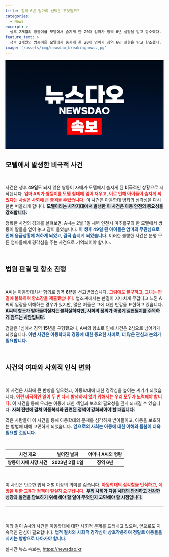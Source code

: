 ```yaml
---
title: 징역 6년 엄마의 선택은 무엇일까?
categories:
  - News
excerpt: >
  생후 2개월의 쌍둥이를 모텔에서 숨지게 한 20대 엄마가 징역 6년 실형을 받고 항소했다. 그녀는 판결이 지나치게 무겁다고 주장하며, 아동학대치사 혐의의 2심 재판이 시작될 전망이다.
feature_text: >
  생후 2개월의 쌍둥이를 모텔에서 숨지게 한 20대 엄마가 징역 6년 실형을 받고 항소했다. 그녀는 판결이 지나치게 무겁다고 주장하며, 아동학대치사 혐의의 2심 재판이 시작될 전망이다.
image: '/assets/img/newsdao_breakingnews.jpg'
---
```


<p><img src="/assets/img/newsdao_breakingnews.jpg" alt="implanttips 속보" /></p>

<h2 data-ke-size="size26">모텔에서 발생한 비극적 사건</h2>

<p data-ke-size="size16">&nbsp;</p>

<p>사건은 생후 <strong>49일</strong>도 되지 않은 쌍둥이 자매가 모텔에서 숨지게 된 <strong>비극</strong>적인 상황으로 시작됩니다. <b><span style="color: #ee2323;">엄마 A씨가 쌍둥이를 모텔 침대에 엎어 재우고, 이로 인해 아이들이 숨지게 되었다는 사실은 사회에 큰 충격을 주었습니다.</span></b> 이 사건은 아동학대 범죄의 심각성을 다시 한번 떠올리게 합니다. <b><span style="background-color: #21538527;">모텔이라는 사각지대에서 발생한 이 사건은 아동 안전의 중요성을 강조합니다.</span></b> </p>

<p>정확한 사건의 경과를 살펴보면, A씨는 2월 1일 새벽 인천시 미추홀구의 한 모텔에서 쌍둥이 딸들을 엎어 놓고 잠이 들었습니다. <b><span style="color: #1a5490;">이 생후 49일 된 아이들은 엄마의 무관심으로 인해 응급상황에 처하게 되었고, 결국 숨지게 되었습니다.</span></b> 이러한 불행한 사건은 분명 모든 엄마들에게 경각심을 주는 사건으로 기억되어야 합니다.</p>

<p data-ke-size="size16">&nbsp;</p>

<h2 data-ke-size="size26">법원 판결 및 항소 진행</h2>

<p data-ke-size="size16">&nbsp;</p>

<p>A씨는 아동학대치사 혐의로 징역 <strong>6년</strong>을 선고받았습니다. <b><span style="color: #ee2323;">그럼에도 불구하고, 그녀는 판결에 불복하여 항소장을 제출했습니다.</span></b> 법조계에서는 판결이 지나치게 무겁다고 느낀 A씨의 입장을 이해하는 경우가 있지만, 많은 이들은 그에 대한 반감을 표현하고 있습니다. <b><span style="background-color: #21538527;">A씨의 항소가 받아들여질지는 불확실하지만, 사회의 정의가 어떻게 실현될지를 주목하게 만드는 사안입니다.</span></b> </p>

<p>검찰은 1심에서 징역 <strong>15년</strong>을 구형했으나, A씨의 항소로 인해 사건은 2심으로 넘어가게 되었습니다. <b><span style="color: #1a5490;">이번 사건은 아동학대의 경중에 대한 중요한 사례로, 더 많은 관심과 논의가 필요합니다.</span></b> </p>

<p data-ke-size="size16">&nbsp;</p>

<h2 data-ke-size="size26">사건의 여파와 사회적 인식 변화</h2>

<p data-ke-size="size16">&nbsp;</p>

<p>이 사건은 사회에 큰 반향을 일으켰고, 아동학대에 대한 경각심을 높이는 계기가 되었습니다. <b><span style="color: #ee2323;">이런 비극적인 일이 두 번 다시 발생하지 않기 위해서는 우리 모두가 노력해야 합니다.</span></b> 이 사건을 통해 우리는 아동에 대한 책임과 보호의 필요성을 깊게 되새길 수 있습니다. <b><span style="background-color: #21538527;">사회 전반에 걸쳐 아동복지와 관련된 정책이 강화되어야 할 때입니다.</span></b> </p>

<p>많은 사람들이 이 사건을 통해 아동학대의 문제를 심각하게 받아들이고, 아동을 보호하는 방법에 대해 고민하게 되었습니다. <b><span style="color: #1a5490;">앞으로의 사회는 아동에 대한 이해와 돌봄이 더욱 필요할 것입니다.</span></b> </p>

<p data-ke-size="size16">&nbsp;</p>

<table>
    <thead>
        <tr>
            <th style="text-align: center;">사건 개요</th>
            <th style="text-align: center;">벌어진 날짜</th>
            <th style="text-align: center;">어머니 A씨의 형량</th>
        </tr>
    </thead>
    <tbody>
        <tr>
            <td style="text-align: center; height: 17px;"><b>쌍둥이 자매 사망 사건</b></td>
            <td style="text-align: center; height: 17px;"><b>2023년 2월 1일</b></td>
            <td style="text-align: center; height: 17px;"><b>징역 6년</b></td>
        </tr>
    </tbody>
</table>

<p data-ke-size="size16">&nbsp;</p>

<p>이 사건은 단순한 법적 처벌 이상의 의미를 갖습니다. <b><span style="color: #ee2323;">아동학대의 심각함을 인식하고, 예방을 위한 교육과 정책이 절실히 요구됩니다.</span></b> <b><span style="background-color: #21538527;">우리 사회가 다음 세대의 안전하고 건강한 성장과 발전을 담보하기 위해 해야 할 일이 무엇인지 고민해야 할 시점입니다.</span></b> </p>

<div style="border-top:1px solid #ccc; margin:20px 0;"></div>

<p data-ke-size="size16">&nbsp;</p>

<p>이와 같이 A씨의 사건은 아동학대에 대한 사회적 문제를 드러내고 있으며, 앞으로도 지속적인 관심이 필요합니다. <b><span style="color: #1a5490;">법적 절차와 사회적 경각심이 상호작용하여 정말로 아동들을 지키는 방향으로 나아가야 합니다.</span></b></p>
실시간 뉴스 속보는, <a href="https://newsdao.kr" rel="dofollow">https://newsdao.kr</a>


